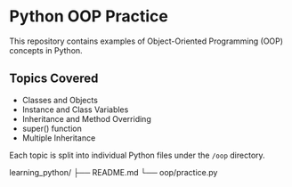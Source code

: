 

# Python OOP Practice
This repository contains examples of Object-Oriented Programming (OOP) concepts in Python.

## Topics Covered
- Classes and Objects
- Instance and Class Variables
- Inheritance and Method Overriding
- super() function
- Multiple Inheritance

Each topic is split into individual Python files under the `/oop` directory.

learning_python/
├── README.md
└── oop/practice.py